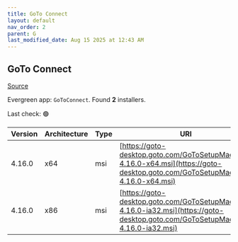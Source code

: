 ```yaml
---
title: GoTo Connect
layout: default
nav_order: 2
parent: G
last_modified_date: Aug 15 2025 at 12:43 AM
---
```


## GoTo Connect

[Source](https://support.goto.com/connect/help/what-are-the-download-links-for-it-admin-deployments)

Evergreen app: `GoToConnect`. Found **2** installers.

Last check: 🟢

| Version | Architecture | Type | URI                                                                                                                              |
| ------- | ------------ | ---- | -------------------------------------------------------------------------------------------------------------------------------- |
| 4.16.0  | x64          | msi  | [https://goto-desktop.goto.com/GoToSetupMachine-4.16.0-x64.msi](https://goto-desktop.goto.com/GoToSetupMachine-4.16.0-x64.msi)   |
| 4.16.0  | x86          | msi  | [https://goto-desktop.goto.com/GoToSetupMachine-4.16.0-ia32.msi](https://goto-desktop.goto.com/GoToSetupMachine-4.16.0-ia32.msi) |
